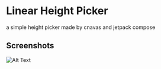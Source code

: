 # Linear Height Picker

a simple height picker made by cnavas and jetpack compose


## Screenshots

![Alt Text](https://github.com/Mohsenabn78/LinearHeightPicker/blob/main/resource/anim.gif)
